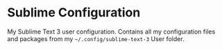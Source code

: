 # Sublime Configuration

My Sublime Text 3 user configuration. Contains all my configuration files and packages from my `~/.config/sublime-text-3` User folder.